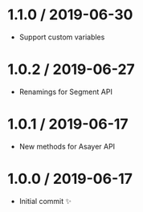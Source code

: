 1.1.0 / 2019-06-30
==================

  * Support custom variables

1.0.2 / 2019-06-27
==================

  * Renamings for Segment API

1.0.1 / 2019-06-17
==================

  * New methods for Asayer API

1.0.0 / 2019-06-17
==================

  * Initial commit :sparkles:
